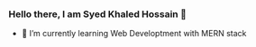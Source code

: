 ### Hello there, I am Syed Khaled Hossain 👋


<!-- - 🔭 I’m currently working on ML Project -->
- 🌱 I’m currently learning Web Developtment with MERN stack
<!-- 👯 I’m looking to collaborate on ...
- 🤔 I’m looking for help with ...
- 💬 Ask me about any tech related topic
- 📫 How to reach me: ...
- 😄 Pronouns: ...
- ⚡ Fun fact: ...
-->
